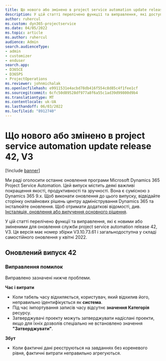 ```yaml
---
title: Що нового або змінено в project service automation update release 42, V3
description: У цій статті перелічено функції та виправлення, які доступні в Microsoft Dynamics 365 Project Service Automation оновленні випуску 42, V3.
author: ruhercul
ms.custom: dyn365-projectservice
ms.date: 04/05/2022
ms.topic: article
ms.author: ruhercul
audience: Admin
search.audienceType:
- admin
- customizer
- enduser
search.app:
- D365CE
- D365PS
- ProjectOperations
ms.reviewer: johnmichalak
ms.openlocfilehash: e9911531e4acbd78db416f554c8d85c4f1fee1cf
ms.sourcegitcommit: 6cfc50d89528df977a8f6a55c1ad39d99800d9b4
ms.translationtype: MT
ms.contentlocale: uk-UA
ms.lasthandoff: 06/03/2022
ms.locfileid: "8912740"
---
```

# <a name="whats-new-or-changed-in-project-service-automation-update-release-42-v3"></a>Що нового або змінено в project service automation update release 42, V3

[!include [banner](../includes/psa-now-project-operations.md)]

Ми раді оголосити останнє оновлення програми Microsoft Dynamics 365 Project Service Automation. Цей випуск містить деякі важливі покращення якості, продуктивності та зручності. Вона є сумісною з Dynamics 365 9.x. Щоб виконати оновлення до цього випуску, відвідайте сторінку онлайнових рішень центру адміністрування Dynamics 365 та інсталюйте оновлення. Щоб отримати додаткові відомості, див. [Інсталяція, оновлення або вилучення основного рішення](/power-platform/admin/install-remove-preferred-solution).

У цій статті перелічено функції та виправлення, які є новими або зміненими для оновлення служби project service automation release 42, V3. Ця версія має номер збірки V3.10.73.61 і загальнодоступна у складі самостійного оновлення у квітні 2022.

## <a name="update-release-42"></a>Оновлений випуск 42

### <a name="bug-fixes"></a>Виправлення помилок

Виправлено зазначені нижче проблеми.

**Час і витрати**

- Коли табель часу відхиляється, користувач, який відхилив його, неправильно ідентифікується як **система**.
- Під час імпортування записів часу відсутнє **значення Категорія** ресурсу.
- Затверджувачі проекту можуть затверджувати надіслані проекти, якщо для їхніх дозволів спеціально не встановлено значення **"Затверджувати"**.

**Збут**

- Коли фактичні дані реєструються на завданнях без кореневого рівня, фактичні витрати неправильно агрегуються.
